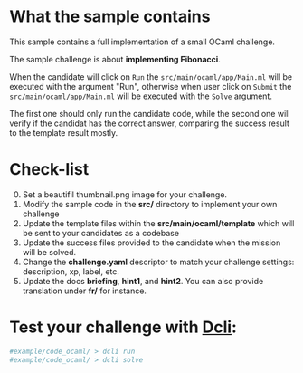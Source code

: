 # What the sample contains
This sample contains a full implementation of a small OCaml challenge.

The sample challenge is about **implementing Fibonacci**.

When the candidate will click on `Run` the `src/main/ocaml/app/Main.ml` will be executed with the argument "Run", otherwise when user click 
on `Submit` the `src/main/ocaml/app/Main.ml` will be executed with the `Solve` argument.

The first one should only run the candidate code, while the second one will verify if the candidat has the correct answer, comparing the success result to the template result mostly.


# Check-list
0. Set a beautifil thumbnail.png image for your challenge.
1. Modify the sample code in the **src/** directory to implement your own challenge
2. Update the template files within the **src/main/ocaml/template** which will be sent to your candidates as a codebase
3. Update the success files provided to the candidate when the mission will be solved.
4. Change the **challenge.yaml** descriptor to match your challenge settings: description, xp, label, etc.
5. Update the docs **briefing**, **hint1**, and **hint2**. You can also provide translation under **fr/** for instance.


# Test your challenge with [Dcli](https://github.com/deadlock-resources/dcli):
```bash
#example/code_ocaml/ > dcli run
#example/code_ocaml/ > dcli solve
```

